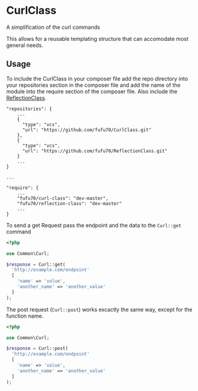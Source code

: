 # CurlClass

A simplification of the curl commands 

This allows for a reusable templating structure that can accomodate most general needs.

## Usage

To include the CurlClass in your composer file add the repo directory into your repositories section in the composer file and add the name of the module into the require section of the composer file. Also include the [ReflectionClass](https://github.com/fufu70/ReflectionClass).

```
"repositories": {
    ...
    { 
      "type": "vcs", 
      "url": "https://github.com/fufu70/CurlClass.git"
    },
    { 
      "type": "vcs",
      "url": "https://github.com/fufu70/ReflectionClass.git"
    }
    ...
}

...

"require": {
    ...
    "fufu70/curl-class": "dev-master",
    "fufu70/reflection-class": "dev-master"
    ...
}
```

To send a get Request pass the endpoint and the data to the `Curl::get` command

```php
<?php

use Common\Curl;

$response = Curl::get(
  'http://example.com/endpoint'
  [
    'name' => 'value',
    'another_name' => 'another_value'
  ]
);

```

The post request (`Curl::post`) works excactly the same way, except for the function name.


```php
<?php

use Common\Curl;

$response = Curl::post(
  'http://example.com/endpoint'
  [
    'name' => 'value',
    'another_name' => 'another_value'
  ]
);

```